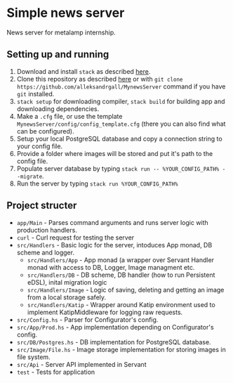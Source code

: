 # Simple news server

News server for metalamp internship.

## Setting up and running
1. Download and install `stack` as described [here](https://docs.haskellstack.org/en/stable/install_and_upgrade/).
2. Clone this repository as described [here](https://docs.github.com/en/repositories/creating-and-managing-repositories/cloning-a-repository) or with `git clone https://github.com/alleksandrgall/MynewsServer` command if you have `git` installed.
3. `stack setup` for downloading compiler, 
   `stack build` for building app and downloading dependencies.
4. Make a `.cfg` file, or use the template `MynewsServer/config/config_template.cfg` (there you can also find what can be configured).
5. Setup your local PostgreSQL database and copy a connection string to your config file.
6. Provide a folder where images will be stored and put it's path to the config file. 
7. Populate server database by typing `stack run -- %YOUR_CONFIG_PATH% --migrate`.
8. Run the server by typing `stack run %YOUR_CONFIG_PATH%`

## Project structer
* `app/Main` - Parses command arguments and runs server logic with production handlers.
* `curl` - Curl request for testing the server
* `src/Handlers` - Basic logic for the server, intoduces App monad, DB scheme and logger.
  * `src/Handlers/App` - App monad (a wrapper over Servant Handler monad with access to DB, Logger, Image managment etc.
  * `src/Handlers/DB` - DB scheme, DB handler (how to run Persistent eDSL), inital migration logic
  * `src/Handlers/Image` - Logic of saving, deleting and getting an image from a local storage safely.
  * `src/Handlers/Katip` - Wrapper around Katip environment used to implement KatipMiddleware for logging raw requests.
* `src/Config.hs` - Parser for Configurator's config.
* `src/App/Prod.hs` - App implementation depending on Configurator's config.
* `src/DB/Postgres.hs` - DB implementation for PostgreSQL database.
* `src/Image/File.hs` - Image storage implementation for storing images in file system.
* `src/Api` - Server API implemented in Servant
* `test` - Tests for application
